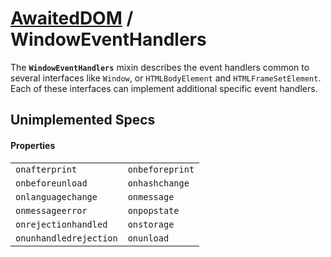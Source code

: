 # [AwaitedDOM](/docs/basic-client/awaited-dom) <span>/</span> WindowEventHandlers

<div class='overview'>The <strong><code>WindowEventHandlers</code></strong> mixin describes the event handlers common to several interfaces like <code>Window</code>, or <code>HTMLBodyElement</code> and <code>HTMLFrameSetElement</code>. Each of these interfaces can implement additional specific event handlers.</div>

## Unimplemented Specs

#### Properties

|     |     |
| --- | --- |
| `onafterprint` | `onbeforeprint` |
| `onbeforeunload` | `onhashchange` |
| `onlanguagechange` | `onmessage` |
| `onmessageerror` | `onpopstate` |
| `onrejectionhandled` | `onstorage` |
| `onunhandledrejection` | `onunload` |
